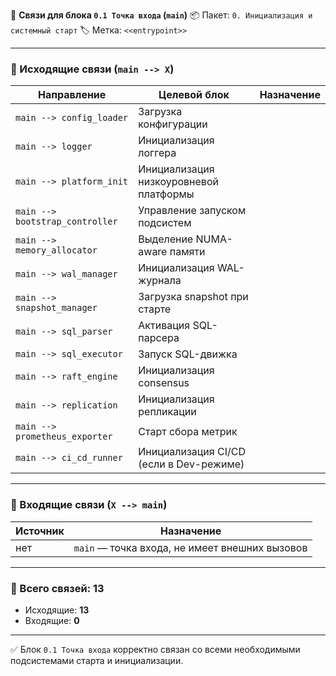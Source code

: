 🔗 **Связи для блока `0.1 Точка входа` (`main`)**
📦 Пакет: `0. Инициализация и системный старт`
🏷️ Метка: `<<entrypoint>>`

---

### 🔻 Исходящие связи (`main --> X`)

| Направление                     | Целевой блок                            | Назначение |
| ------------------------------- | --------------------------------------- | ---------- |
| `main --> config_loader`        | Загрузка конфигурации                   |            |
| `main --> logger`               | Инициализация логгера                   |            |
| `main --> platform_init`        | Инициализация низкоуровневой платформы  |            |
| `main --> bootstrap_controller` | Управление запуском подсистем           |            |
| `main --> memory_allocator`     | Выделение NUMA-aware памяти             |            |
| `main --> wal_manager`          | Инициализация WAL-журнала               |            |
| `main --> snapshot_manager`     | Загрузка snapshot при старте            |            |
| `main --> sql_parser`           | Активация SQL-парсера                   |            |
| `main --> sql_executor`         | Запуск SQL-движка                       |            |
| `main --> raft_engine`          | Инициализация consensus                 |            |
| `main --> replication`          | Инициализация репликации                |            |
| `main --> prometheus_exporter`  | Старт сбора метрик                      |            |
| `main --> ci_cd_runner`         | Инициализация CI/CD (если в Dev-режиме) |            |

---

### 🔺 Входящие связи (`X --> main`)

| Источник | Назначение                                     |
| -------- | ---------------------------------------------- |
| нет      | `main` — точка входа, не имеет внешних вызовов |

---

### 🧩 Всего связей: **13**

* Исходящие: **13**
* Входящие: **0**

---

✅ Блок `0.1 Точка входа` корректно связан со всеми необходимыми подсистемами старта и инициализации.
